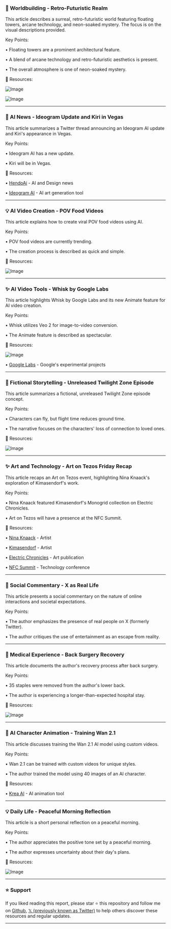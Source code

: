 ### 🤖 Worldbuilding - Retro-Futuristic Realm

This article describes a surreal, retro-futuristic world featuring floating towers, arcane technology, and neon-soaked mystery.  The focus is on the visual descriptions provided.

Key Points:

•  Floating towers are a prominent architectural feature.

•  A blend of arcane technology and retro-futuristic aesthetics is present.


•  The overall atmosphere is one of neon-soaked mystery.


🔗 Resources:

![Image](https://pbs.twimg.com/media/GmkjBPeaEAECCQK?format=jpg&name=small)

![Image](https://pbs.twimg.com/media/GmkhHApbAAA4Mof?format=jpg&name=240x240)


---
### 🚀  AI News - Ideogram Update and Kiri in Vegas

This article summarizes a Twitter thread announcing an Ideogram AI update and Kiri's appearance in Vegas.

Key Points:

• Ideogram AI has a new update.

• Kiri will be in Vegas.


🔗 Resources:

• [HendoAi](https://x.com/HendoAi) - AI and Design news


• [Ideogram AI](https://x.com/ideogram_ai) - AI art generation tool


---
### 💡 AI Video Creation - POV Food Videos

This article explains how to create viral POV food videos using AI.

Key Points:

• POV food videos are currently trending.

•  The creation process is described as quick and simple.



🔗 Resources:

![Image](https://pbs.twimg.com/ext_tw_video_thumb/1903078357115285505/pu/img/9YmQWh8-8CyVosBZ.jpg)

---
### ✨ AI Video Tools - Whisk by Google Labs

This article highlights Whisk by Google Labs and its new Animate feature for AI video creation.

Key Points:

• Whisk utilizes Veo 2 for image-to-video conversion.

• The Animate feature is described as spectacular.


🔗 Resources:

![Image](https://pbs.twimg.com/ext_tw_video_thumb/1902739218167980032/pu/img/lxRb1vK6gfV64Hng.jpg)

• [Google Labs](https://x.com/labsdotgoogle) - Google's experimental projects


---
### 🤖 Fictional Storytelling - Unreleased Twilight Zone Episode

This article summarizes a fictional, unreleased Twilight Zone episode concept.

Key Points:

• Characters can fly, but flight time reduces ground time.

•  The narrative focuses on the characters' loss of connection to loved ones.



🔗 Resources:

![Image](https://pbs.twimg.com/ext_tw_video_thumb/1902852299812376577/pu/img/oaaVbG80ifM1Ft8n.jpg)

---
### ✨ Art and Technology - Art on Tezos Friday Recap

This article recaps an Art on Tezos event, highlighting Nina Knaack's exploration of Kimasendorf's work.

Key Points:

• Nina Knaack featured Kimasendorf's Monogrid collection on Electric Chronicles.

• Art on Tezos will have a presence at the NFC Summit.



🔗 Resources:

• [Nina Knaack](https://x.com/knaack_nina) -  Artist


• [Kimasendorf](https://x.com/kimasendorf) - Artist


• [Electric Chronicles](https://x.com/cyberformsart) - Art publication


• [NFC Summit](https://x.com/NFCsummit) - Technology conference


---
### 🤖 Social Commentary - X as Real Life

This article presents a social commentary on the nature of online interactions and societal expectations.

Key Points:

•  The author emphasizes the presence of real people on X (formerly Twitter).


• The author critiques the use of entertainment as an escape from reality.


---
### 🤖 Medical Experience - Back Surgery Recovery

This article documents the author's recovery process after back surgery.

Key Points:

• 35 staples were removed from the author's lower back.

• The author is experiencing a longer-than-expected hospital stay.


🔗 Resources:

![Image](https://pbs.twimg.com/media/GmjAa7saEAAqlJc?format=jpg&name=small)


---
### 🚀 AI Character Animation - Training Wan 2.1

This article discusses training the Wan 2.1 AI model using custom videos.

Key Points:

• Wan 2.1 can be trained with custom videos for unique styles.


• The author trained the model using 40 images of an AI character.


🔗 Resources:

• [Krea AI](https://x.com/krea_ai) - AI animation tool


---
### 💡 Daily Life - Peaceful Morning Reflection

This article is a short personal reflection on a peaceful morning.

Key Points:

• The author appreciates the positive tone set by a peaceful morning.

• The author expresses uncertainty about their day's plans.


🔗 Resources:

![Image](https://pbs.twimg.com/ext_tw_video_thumb/1903011130332631040/pu/img/g3K9n-H7vJRvrYUD.jpg)


---

### ⭐️ Support

If you liked reading this report, please star ⭐️ this repository and follow me on [Github](https://github.com/Drix10), [𝕏 (previously known as Twitter)](https://x.com/DRIX_10_) to help others discover these resources and regular updates.

---